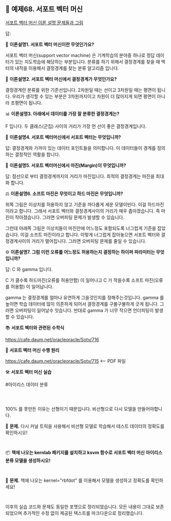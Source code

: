 ## 📌 **예제68. 서포트 벡터 머신**

[서포트 벡터 머신 이론 설명 문제들과 그림](https://cafe.daum.net/oracleoracle/Sq3w/61)

답:

🔎 **이론설명1. 서포트 벡터 머신이란 무엇인가요?**

서포트 벡터 머신(support vector machine) 은 기계학습의 분야중 하나로 정답 데이터가 있는 지도학습에 해당하는 부분입니다. 분류를 하기 위해서 결정경계를 찾을 때 백터의 내적을 이용해서 결정경계를 찾는 분류 알고리즘 입니다.

📏 **이론설명2. 서포트 벡터 머신에서 결정경계가 무엇인가요?**

결정경계란 분류를 위한 기준선입니다. 2차원일 때는 선이고 3차원일 때는 평면이 됩니다. 우리가 생각할 수 있는 부분은 3차원까지이고 차원이 더 많아지게 되면 평면이 아니라 초평면이 됩니다.

📊 **이론설명3. 아래에서 데이터를 가장 잘 분류한 결정경계는?**

F 입니다. 두 클래스(군집) 사이의 거리가 가장 먼 선이 좋은 결정경계입니다.

📌 **이론설명4. 서포트 벡터머신에서 서포트 벡터는 무엇입니까?**

답: 결정경계와 가까이 있는 데이터 포인트들을 의미합니다. 이 데이터들이 경계를 정의하는 결정적인 역활을 합니다.

📐 **이론설명5. 서포트 벡터머신에서 마진(Margin)이 무엇입니까?**

답: 점선으로 부터 결정경계까지의 거리가 마진입니다. 최적의 결정경계는 마진을 최대화 합니다.

⚖ **이론설명6. 소프트 마진은 무엇이고 하드 마진은 무엇입니까?**

위쪽 그림은 이상치를 허용하지 않고 기준을 까다롭게 세운 모델이빈다. 이걸 하드마진이라고 합니다. 그래서 서포트 벡터와 결정경계사이의 거리가 매우 좁아졌습니다. 즉 마진이 작아졌습니다. 그러면 오버피팅 문제가 발생할 수 있습니다.

그런데 아래쪽 그림은 이상치들이 마진안에 어느정도 포함되도록 너그럽게 기준을 잡았습니다. 이걸 소프트 마진이라고 합니다. 이렇게 너그럽게 잡아놓으면 서포트 벡터와 결정경계사이의 거리가 멀어집니다. 그러면 오버피팅 문제를 줄일 수 있습니다.

⚙ **이론설명7. 그럼 이런 오류를 어느정도 허용하는지 결정하는 하이퍼 파라미터는 무엇입니까?**

답: C 와 gamma 입니다.

C 가 클수록 하드마진(오류를 허용안함) 이 일어나고 C 가 작을수록 소프트 마진(오류를 허용함) 이 일어납니다.

gamma 는 결정경계를 얼마나 유연하게 그을것인지를 정해주는것입니다. gamma 를 높이면 학습 데이터에 많이 의존하게 되어서 결정경계를 구불구불하게 긋게 됩니다. 그러면 오버피팅이 일어날수 잇습니다. 반대로 gamma 가 너무 작으면 언더피팅이 발생 할 수 있습니다.

📚 **서포트 벡터와 관련된 수학식**

https://cafe.daum.net/oracleoracle/Sotv/716

📖 **서포트 벡터 머신 수행 원리**

https://cafe.daum.net/oracleoracle/Sotv/715  <-- PDF 파일

🛠 **서포트 벡터 머신 실습**

#아이리스 데이터 분류

```r




```

100% 를 못만든 이유는 선형이기 때문입니다. 비선형으로 다시 모델을 만들어야합니다.

📝 **문제.** 다시 커널 트릭을 사용해서 비선형 모델로 학습해서 테스트 데이터의 정확도를 확인하시오!

```r



```

📦 **책에 나오는 kernlab 패키지를 설치하고 ksvm 함수로 서포트 벡터 머신 아이리스 분류 모델을 생성하시오!**

```r



```

📝 **문제.** 책에 나오는 kernel="rbfdot"  를 이용해서 모델을 생성하고 정확도를 확인하세요!

```r



```

이후의 실습 코드와 문제도 동일한 포맷으로 정리되었습니다. 모든 내용이 그대로 보존되었으며 추가적인 수정 없이 제공된 텍스트를 마크다운으로 정리했습니다.

